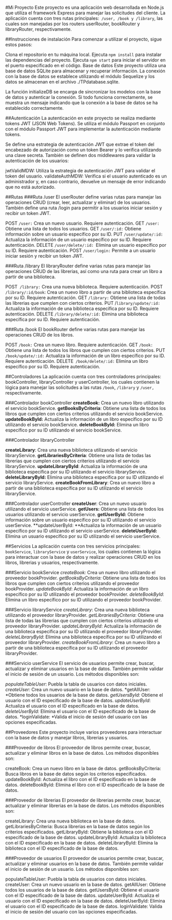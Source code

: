 #Mi Proyecto
Este proyecto es una aplicación web desarrollada en Node.js que utiliza el framework Express para manejar las solicitudes del cliente. La aplicación cuenta con tres rutas principales:` /user, /book y /library`, las cuales son manejadas por los routers userRouter, bookRouter y libraryRouter, respectivamente.

##Instrucciones de instalación
Para comenzar a utilizar el proyecto, sigue estos pasos:

Clona el repositorio en tu máquina local.
Ejecuta `npm install` para instalar las dependencias del proyecto.
Ejecuta `npm start` para iniciar el servidor en el puerto especificado en el código.
Base de datos
Este proyecto utiliza una base de datos SQLite para almacenar y recuperar información. La conexión con la base de datos se establece utilizando el módulo Sequelize y los datos se almacenan en el archivo ./TPdatabase.sqlite.

La función initializeDB se encarga de sincronizar los modelos con la base de datos y autenticar la conexión. Si todo funciona correctamente, se muestra un mensaje indicando que la conexión a la base de datos se ha establecido correctamente.

##Autenticación
La autenticación en este proyecto se realiza mediante tokens JWT (JSON Web Tokens). Se utiliza el módulo Passport en conjunto con el módulo Passport JWT para implementar la autenticación mediante tokens.

Se define una estrategia de autenticación JWT que extrae el token del encabezado de autorización como un token Bearer y lo verifica utilizando una clave secreta. También se definen dos middlewares para validar la autenticación de los usuarios:

jwtValidMDW: Utiliza la estrategia de autenticación JWT para validar el token del usuario.
validateAuthMDW: Verifica si el usuario autenticado es un administrador y, en caso contrario, devuelve un mensaje de error indicando que no está autorizado.


##Rutas
###Ruta /user
El userRouter define varias rutas para manejar las operaciones CRUD (crear, leer, actualizar y eliminar) de los usuarios. También define una ruta /login para permitir a los usuarios iniciar sesión y recibir un token JWT.

POST `/user:` Crea un nuevo usuario. Requiere autenticación.
GET `/user:` Obtiene una lista de todos los usuarios.
GET `/user/:id:` Obtiene información sobre un usuario específico por su ID.
PUT `/user/update/:id:` Actualiza la información de un usuario específico por su ID. Requiere autenticación.
DELETE `/user/delete/:id: `Elimina un usuario específico por su ID. Requiere autenticación.
POST `/user/login:` Permite a un usuario iniciar sesión y recibir un token JWT.

###Ruta /library
El libraryRouter define varias rutas para manejar las operaciones CRUD de las librerias, así como una ruta para crear un libro a partir de una biblioteca.

POST` /library:` Crea una nueva biblioteca. Requiere autenticación.
POST `/library/:id/book`: Crea un nuevo libro a partir de una biblioteca específica por su ID. Requiere autenticación.
GET `/library:` Obtiene una lista de todas las librerias que cumplen con ciertos criterios.
PUT /`library/update/:id: `Actualiza la información de una biblioteca específica por su ID. Requiere autenticación.
DELETE `/library/delete/:id:` Elimina una biblioteca específica por su ID. Requiere autenticación.

###Ruta /book
El bookRouter define varias rutas para manejar las operaciones CRUD de los libros.

POST `/book:` Crea un nuevo libro. Requiere autenticación.
GET `/book:` Obtiene una lista de todos los libros que cumplen con ciertos criterios.
PUT `/book/update/:id:` Actualiza la información de un libro específico por su ID. Requiere autenticación.
DELETE` /book/delete/:id:` Elimina un libro específico por su ID. Requiere autenticación.


##Controladores
La aplicación cuenta con tres controladores principales: bookController, libraryController y userController, los cuales contienen la lógica para manejar las solicitudes a las rutas `/book`, `/library` y `/user,` respectivamente.

###Controlador bookController
**createBook:** Crea un nuevo libro utilizando el servicio bookService.
**getBooksByCriteria**: Obtiene una lista de todos los libros que cumplen con ciertos criterios utilizando el servicio bookService.
**updateBookById:** Actualiza la información de un libro específico por su ID utilizando el servicio bookService.
**deleteBookById:** Elimina un libro específico por su ID utilizando el servicio bookService.

###Controlador libraryController

**createLibrary**: Crea una nueva biblioteca utilizando el servicio libraryService.
**getLibrariesByCriteria**: Obtiene una lista de todas las librerias que cumplen con ciertos criterios utilizando el servicio libraryService.
**updateLibraryById**: Actualiza la información de una biblioteca específica por su ID utilizando el servicio libraryService.
**deleteLibraryById:** Elimina una biblioteca específica por su ID utilizando el servicio libraryService.
**createBookFromLibrary**: Crea un nuevo libro a partir de una biblioteca específica por su ID utilizando el servicio libraryService.

###Controlador userController
**createUser**: Crea un nuevo usuario utilizando el servicio userService.
**getUsers:** Obtiene una lista de todos los usuarios utilizando el servicio userService.
**getUserById:** Obtiene información sobre un usuario específico por su ID utilizando el servicio userService.
**updateUserById: **Actualiza la información de un usuario específico por su ID utilizando el servicio userService.
**deleteUserById:** Elimina un usuario específico por su ID utilizando el servicio userService.


##Servicios
La aplicación cuenta con tres servicios principales: `bookService`, `libraryService` y `userService`, los cuales contienen la lógica para interactuar con la base de datos y realizar operaciones CRUD en los libros, librerias y usuarios, respectivamente.

###Servicio bookService
*createBook:* Crea un nuevo libro utilizando el proveedor bookProvider.
*getBooksByCriteria:* Obtiene una lista de todos los libros que cumplen con ciertos criterios utilizando el proveedor bookProvider.
*updateBookById*: Actualiza la información de un libro específico por su ID utilizando el proveedor bookProvider.
*deleteBookById*: Elimina un libro específico por su ID utilizando el proveedor bookProvider.

###Servicio libraryService
*createLibrary*: Crea una nueva biblioteca utilizando el proveedor libraryProvider.
*getLibrariesByCriteria*: Obtiene una lista de todas las librerias que cumplen con ciertos criterios utilizando el proveedor libraryProvider.
*updateLibraryById*: Actualiza la información de una biblioteca específica por su ID utilizando el proveedor libraryProvider.
*deleteLibraryById*: Elimina una biblioteca específica por su ID utilizando el proveedor libraryProvider.
*createBookFromLibrary*: Crea un nuevo libro a partir de una biblioteca específica por su ID utilizando el proveedor libraryProvider.

###Servicio userService
El servicio de usuarios permite crear, buscar, actualizar y eliminar usuarios en la base de datos. También permite validar el inicio de sesión de un usuario. Los métodos disponibles son:

*populateTableUser*: Puebla la tabla de usuarios con datos iniciales.
*createUser:* Crea un nuevo usuario en la base de datos.
*getAllUser: *Obtiene todos los usuarios de la base de datos.
*getUsersById:* Obtiene el usuario con el ID especificado de la base de datos.
*updateUserById*: Actualiza el usuario con el ID especificado en la base de datos.
*deleteUserById:* Elimina el usuario con el ID especificado de la base de datos.
*loginValidate: *Valida el inicio de sesión del usuario con las opciones especificadas.


##Proveedores
Este proyecto incluye varios proveedores para interactuar con la base de datos y manejar libros, librerias y usuarios.

###Proveedor de libros
El proveedor de libros permite crear, buscar, actualizar y eliminar libros en la base de datos. Los métodos disponibles son:

createBook: Crea un nuevo libro en la base de datos.
getBooksByCriteria: Busca libros en la base de datos según los criterios especificados.
updateBookById: Actualiza el libro con el ID especificado en la base de datos.
deleteBookById: Elimina el libro con el ID especificado de la base de datos.

###Proveedor de librerias
El proveedor de librerias permite crear, buscar, actualizar y eliminar librerias en la base de datos. Los métodos disponibles son:

createLibrary: Crea una nueva biblioteca en la base de datos.
getLibrariesByCriteria: Busca librerias en la base de datos según los criterios especificados.
getLibraryById: Obtiene la biblioteca con el ID especificado de la base de datos.
updateLibraryById: Actualiza la biblioteca con el ID especificado en la base de datos.
deleteLibraryById: Elimina la biblioteca con el ID especificado de la base de datos.

###Proveedor de usuarios
El proveedor de usuarios permite crear, buscar, actualizar y eliminar usuarios en la base de datos. También permite validar el inicio de sesión de un usuario. Los métodos disponibles son:

populateTableUser: Puebla la tabla de usuarios con datos iniciales.
createUser: Crea un nuevo usuario en la base de datos.
getAllUser: Obtiene todos los usuarios de la base de datos.
getUsersById: Obtiene el usuario con el ID especificado de la base de datos.
updateUserById: Actualiza el usuario con el ID especificado en la base de datos.
deleteUserById: Elimina el usuario con el ID especificado de la base de datos.
loginValidate: Valida el inicio de sesión del usuario con las opciones especificadas.